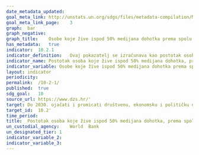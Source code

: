 ```yaml
---	
date_metadata_updated:	
goal_meta_link:	http://unstats.un.org/sdgs/files/metadata-compilation/Metadata-Goal-10.pdf'
goal_meta_link_page:	3
graph:	bar
graph_negative:	
graph_title:	Osobe koje žive ispod 50% medijana dohotka prema spolu i dobi (%)
has_metadata:	true
indicator:	10.2.1
indicator_definition:	Ovaj pokazatelj se izračunava kao postotak osoba koje žive u kućanstvima (prilagođeno za veličinu kućanstva) ispod 50% medijana nacionalnog dohotka, koristeći procjene podgrupa populacije iz istraživanja na kućanstvima. 
indicator_name:	Postotak osoba koje žive ispod 50% medijana dohotka, prema spolu, dobi i za osobe s invaliditetom 
indicator_variable:	Osobe koje žive ispod 50% medijana dohotka prema spolu i dobi (%)
layout:	indicator
periodicity:	
permalink:	/10-2-1/
published:	true  
sdg_goal:	10
source_url:	https://www.dzs.hr/'
target:	Do 2030. ojačati i promicati društvenu, ekonomsku i političku uključenost svih osoba, neovisno o dobi, spolu, invaliditetu, rasi, etničkoj pripadnosti, porijeklu, vjeri, ekonomskom ili drugom statusu  
target_id:	10.2'
time_period:	
title:	Postotak osoba koje žive ispod 50% medijana dohotka, prema spolu, dobi i za osobe s invaliditetom 
un_custodial_agency:	World  Bank
un_designated_tier:	1
indicator_variable_2:	
indicator_variable_3:	
---	
```

